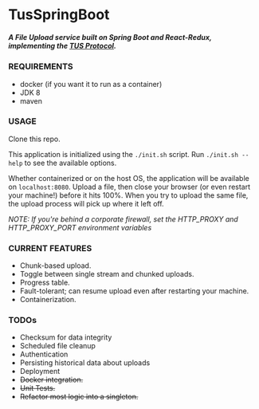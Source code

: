 # TusSpringBoot
##### A File Upload service built on Spring Boot and React-Redux, implementing the [TUS Protocol](http://tus.io/).

### REQUIREMENTS

* docker (if you want it to run as a container)
* JDK 8
* maven

### USAGE

Clone this repo.

This application is initialized using the `./init.sh` script. Run `./init.sh --help` to see the available options.

Whether containerized or on the host OS, the application will be available on `localhost:8080`. Upload a file, then close your browser (or even restart your machine!) before it hits 100%. When you try to upload the same file, the upload process will pick up where it left off.

_NOTE: If you're behind a corporate firewall, set the HTTP_PROXY and HTTP_PROXY_PORT environment variables_

### CURRENT FEATURES

- Chunk-based upload.
- Toggle between single stream and chunked uploads.
- Progress table.
- Fault-tolerant; can resume upload even after restarting your machine.
- Containerization.

### TODOs

- Checksum for data integrity
- Scheduled file cleanup
- Authentication
- Persisting historical data about uploads
- Deployment
- ~~Docker integration.~~
- ~~Unit Tests.~~
- ~~Refactor most logic into a singleton.~~
